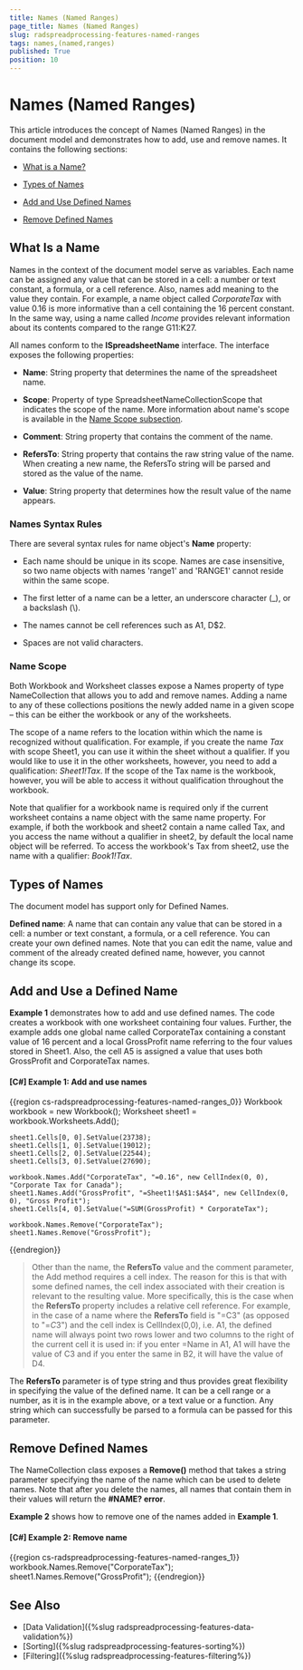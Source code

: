 ```yaml
---
title: Names (Named Ranges)
page_title: Names (Named Ranges)
slug: radspreadprocessing-features-named-ranges
tags: names,(named,ranges)
published: True
position: 10
---
```


# Names (Named Ranges)



This article introduces the concept of Names (Named Ranges) in the document model and demonstrates how to add, use and remove names. It contains the following sections:
      

* [What is a Name?](#what-is-a-name)

* [Types of Names](#types-of-names)

* [Add and Use Defined Names](#add-and-use-a-defined-name)

* [Remove Defined Names](#remove-defined-names)

## What Is a Name

Names in the context of the document model serve as variables. Each name can be assigned any value that can be stored in a cell: a number or text constant, a formula, or a cell reference. Also, names add meaning to the value they contain. For example, a name object called *CorporateTax* with value 0.16 is more informative than a cell containing the 16 percent constant. In the same way, using a name called *Income* provides relevant information about its contents compared to the range G11:K27.
        

All names conform to the __ISpreadsheetName__ interface. The interface exposes the following properties:
        

* __Name__: String property that determines the name of the spreadsheet name.
            

* __Scope__: Property of type SpreadsheetNameCollectionScope that indicates the scope of the name. More information about name's scope is available in the [Name Scope subsection](#name-scope).
            

* __Comment__: String property that contains the comment of the name.
            

* __RefersTo__: String property that contains the raw string value of the name. When creating a new name, the RefersTo string will be parsed and stored as the value of the name.
            

* __Value__: String property that determines how the result value of the name appears.
            

### Names Syntax Rules

There are several syntax rules for name object's __Name__ property:
            

* Each name should be unique in its scope. Names are case insensitive, so two name objects with names 'range1' and 'RANGE1' cannot reside within the same scope.
                

* The first letter of a name can be a letter, an underscore character (_), or a backslash (\\).
                

* The names cannot be cell references such as  A1, D$2.
                

* Spaces are not valid characters.
                

### Name Scope

Both Workbook and Worksheet classes expose a Names property of type NameCollection that allows you to add and remove names. Adding a name to any of these collections positions the newly added name in a given scope – this can be either the workbook or any of the worksheets.
            

The scope of a name refers to the location within which the name is recognized without qualification. For example, if you create the name *Tax* with scope Sheet1, you can use it within the sheet without a qualifier. If you would like to use it in the other worksheets, however, you need to add a qualification: *Sheet1!Tax*. If the scope of the Tax name is the workbook, however, you will be able to access it without qualification throughout the workbook.
            

Note that qualifier for a workbook name is required only if the current worksheet contains a name object with the same name property. For example, if both the workbook and sheet2 contain a name called Tax, and you access the name without a qualifier in sheet2, by default the local name object will be referred. To access the workbook's Tax from sheet2, use the name with a qualifier: *Book1!Tax*.
            

## Types of Names

Тhe document model  has support only for Defined Names.
        

__Defined name__: A name that can contain any value that can be stored in a cell: a number or text constant, a formula, or a cell reference. You can create your own defined names. Note that you can edit the name, value and comment of the already created defined name, however, you cannot change its scope.
        

## Add and Use a Defined Name

__Example 1__ demonstrates how to add and use defined names. The code creates a workbook with one worksheet containing four values. Further, the example adds one global name called CorporateTax containing a constant value of 16 percent and a local GrossProfit name referring to the four values stored in Sheet1. Also, the cell A5 is assigned a value that uses both GrossProfit and CorporateTax names.
        

#### __[C#] Example 1: Add and use names__

{{region cs-radspreadprocessing-features-named-ranges_0}}
	Workbook workbook = new Workbook();
	Worksheet sheet1 = workbook.Worksheets.Add();
	
	sheet1.Cells[0, 0].SetValue(23738);
	sheet1.Cells[1, 0].SetValue(19012);
	sheet1.Cells[2, 0].SetValue(22544);
	sheet1.Cells[3, 0].SetValue(27690);
	
	workbook.Names.Add("CorporateTax", "=0.16", new CellIndex(0, 0), "Corporate Tax for Canada");
	sheet1.Names.Add("GrossProfit", "=Sheet1!$A$1:$A$4", new CellIndex(0, 0), "Gross Profit");
	sheet1.Cells[4, 0].SetValue("=SUM(GrossProfit) * CorporateTax");
	
	workbook.Names.Remove("CorporateTax");
	sheet1.Names.Remove("GrossProfit");
{{endregion}}

> Other than the name, the __RefersTo__ value and the comment parameter, the Add method requires a cell index. The reason for this is that with some defined names, the cell index associated with their creation is relevant to the resulting value. More specifically, this is the case when the __RefersTo__ property includes a relative cell reference. For example, in the case of a name where the __RefersTo__ field is "=C3" (as opposed to "=$C$3") and the cell index is CellIndex(0,0), i.e. A1, the defined name will always point two rows lower and two columns to the right of the current cell it is used in: if you enter =Name in A1, A1 will have the value of C3 and if you enter the same in B2, it will have the value of D4.
>
The __RefersTo__ parameter is of type string and thus provides great flexibility in specifying the value of the defined name. It can be a cell range or a number, as it is in the example above, or a text value or a function. Any string which can successfully be parsed to a formula can be passed for this parameter.


## Remove Defined Names

The NameCollection class exposes a __Remove()__ method that takes a string parameter specifying the name of the name which can be used to delete names. Note that after you delete the names, all names that contain them in their values will return the __#NAME? error__.
        

__Example 2__ shows how to remove one of the names added in __Example 1__.
        

#### __[C#] Example 2: Remove name__

{{region cs-radspreadprocessing-features-named-ranges_1}}
	workbook.Names.Remove("CorporateTax");
	sheet1.Names.Remove("GrossProfit");
{{endregion}}


## See Also

* [Data Validation]({%slug radspreadprocessing-features-data-validation%})
* [Sorting]({%slug radspreadprocessing-features-sorting%})
* [Filtering]({%slug radspreadprocessing-features-filtering%})